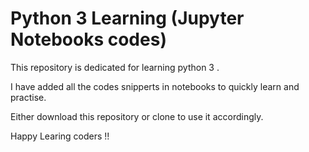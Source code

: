 # Python 3 Learning (Jupyter Notebooks codes)

This repository is dedicated for learning python 3 . 

I have added all the codes snipperts in notebooks to quickly learn and practise.

Either download this repository or clone to use it accordingly.

Happy Learing coders !!
